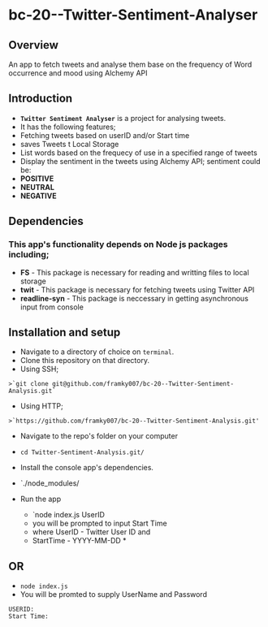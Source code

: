 # bc-20--Twitter-Sentiment-Analyser

## Overview
An app to fetch tweets and analyse them base on the frequency of Word occurrence and mood using Alchemy API  

## Introduction
*  **`Twitter Sentiment Analyser`** is a project for analysing tweets.
*  It has the following features;
  *  Fetching tweets based on userID and/or Start time
  *  saves Tweets t Local Storage
  *  List words based on the frequecy of use in a specified range of tweets
  *  Display the sentiment in the tweets using Alchemy API; sentiment could be:
  *  **POSITIVE**
  *  **NEUTRAL**
  *  **NEGATIVE**

## Dependencies

### This app's functionality depends on Node js packages including;
*  **FS** - This package is necessary for reading and writting files to local storage
*  **twit** - This package is necessary for fetching tweets using Twitter API
*  **readline-syn** - This package is neccessary in getting asynchronous input from console


## Installation and setup
*  Navigate to a directory of choice on `terminal`.
*  Clone this repository on that directory.
  *  Using SSH;

    >`git clone git@github.com/framky007/bc-20--Twitter-Sentiment-Analysis.git`

  *  Using HTTP;

    >`https://github.com/framky007/bc-20--Twitter-Sentiment-Analysis.git'

*  Navigate to the repo's folder on your computer
  *  `cd Twitter-Sentiment-Analysis.git/`
*  Install the console app's dependencies.
  *  `./node_modules/

* Run the app
  *  `node index.js UserID
  *   you will be prompted to input Start Time
  *   where UserID - Twitter User ID and 
  *   StartTime - YYYY-MM-DD *
 ## OR
  *  `node index.js`
  *   You will be promted to supply UserName and Password

  ```
  USERID:
  Start Time:
  ```
